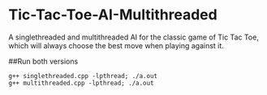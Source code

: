 # Tic-Tac-Toe-AI-Multithreaded

A singlethreaded and multithreaded AI for the classic game of Tic Tac Toe, which will always choose the best move when playing against it.

##Run both versions
```
g++ singlethreaded.cpp -lpthread; ./a.out
g++ multithreaded.cpp -lpthread; ./a.out
```
